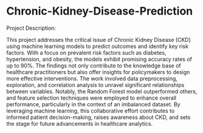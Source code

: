 # Chronic-Kidney-Disease-Prediction

Project Description:

This project addresses the critical issue of Chronic Kidney Disease (CKD) using machine learning models to predict outcomes and identify key risk factors. With a focus on prevalent risk factors such as diabetes, hypertension, and obesity, the models exhibit promising accuracy rates of up to 90%. The findings not only contribute to the knowledge base of healthcare practitioners but also offer insights for policymakers to design more effective interventions. The work involved data preprocessing, exploration, and correlation analysis to unravel significant relationships between variables. Notably, the Random Forest model outperformed others, and feature selection techniques were employed to enhance overall performance, particularly in the context of an imbalanced dataset. By leveraging machine learning, this collaborative effort contributes to informed patient decision-making, raises awareness about CKD, and sets the stage for future advancements in healthcare analytics. 
